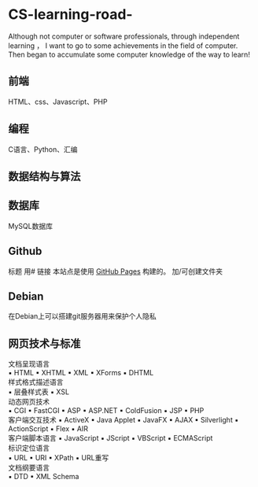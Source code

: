 # CS-learning-road-
Although not computer or software professionals, through independent learning ， I want to go to some achievements in the field of computer.
Then began to accumulate some computer knowledge of the way to learn!

## 前端
HTML、css、Javascript、PHP

## 编程
C语言、Python、汇编

## 数据结构与算法

## 数据库
MySQL数据库

## Github
标题  用#
链接  本站点是使用 [GitHub Pages](https://pages.github.com/) 构建的。
加/可创建文件夹

## Debian
在Debian上可以搭建git服务器用来保护个人隐私

## 网页技术与标准
文档呈现语言	
▪ HTML	▪ XHTML	▪ XML	▪ XForms ▪ DHTML			<br>
样式格式描述语言	
▪ 层叠样式表	▪ XSL		<br>
动态网页技术	
▪ CGI	▪ FastCGI	▪ ASP	▪ ASP.NET ▪ ColdFusion	▪ JSP	▪ PHP	  <br>
客户端交互技术	
▪ ActiveX	▪ Java Applet	▪ JavaFX	▪ AJAX  ▪ Silverlight	▪ ActionScript	▪ Flex	▪ AIR    <br>
客户端脚本语言	
▪ JavaScript	▪ JScript	▪ VBScript	▪ ECMAScript    <br>
标识定位语言	
▪ URL	▪ URI	▪ XPath	▪ URL重写    <br>
文档纲要语言	
▪ DTD	▪ XML Schema		  <br>

